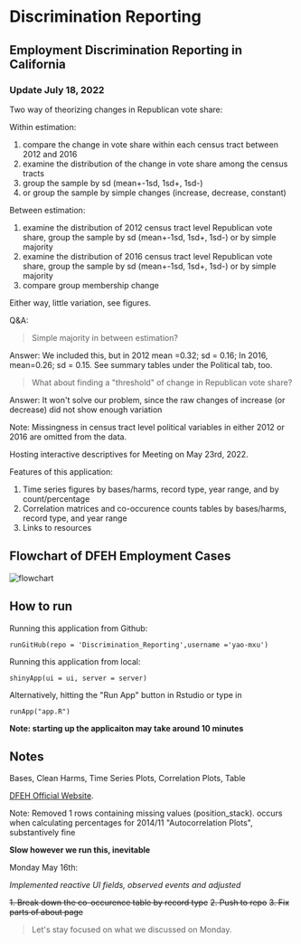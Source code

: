 # Discrimination Reporting
## Employment Discrimination Reporting in California


### Update July 18, 2022

Two way of theorizing changes in Republican vote share:

Within estimation:
1) compare the change in vote share within each census tract between 2012 and 2016
2) examine the distribution of the change in vote share among the census tracts
3) group the sample by sd (mean+-1sd, 1sd+, 1sd-)
4) or group the sample by simple changes (increase, decrease, constant)

Between estimation:
1) examine the distribution of 2012 census tract level Republican vote share, group the sample by sd (mean+-1sd, 1sd+, 1sd-) or by simple majority
2) examine the distribution of 2016 census tract level Republican vote share, group the sample by sd (mean+-1sd, 1sd+, 1sd-) or by simple majority
3) compare group membership change

Either way, little variation, see figures.

Q&A:

> Simple majority in between estimation?

Answer: We included this, but in 2012 mean =0.32; sd = 0.16; In 2016, mean=0.26; sd = 0.15. See summary tables under the Political tab, too.

> What about finding a "threshold" of change in Republican vote share?

Answer: It won't solve our problem, since the raw changes of increase (or decrease) did not show enough variation


Note: Missingness in census tract level political variables in either 2012 or 2016 are omitted from the data.


Hosting interactive descriptives for Meeting on May 23rd, 2022.

Features of this application:

1. Time series figures by bases/harms, record type, year range, and by count/percentage
2. Correlation matrices and co-occurence counts tables by bases/harms, record type, and year range 
3. Links to resources

## Flowchart of DFEH Employment Cases
![flowchart](https://github.com/yx1441/Discrimination_Reporting/blob/fe1aee5cf619c811acd7601256f6f1ed8b22bc51/flowchart.png)


## How to run
Running this application from Github:

```
runGitHub(repo = 'Discrimination_Reporting',username ='yao-mxu')
```      

Running this application from local:
```
shinyApp(ui = ui, server = server)
```  
Alternatively, hitting the "Run App" button in Rstudio or type in 
```
runApp("app.R")
```  

**Note: starting up the applicaiton may take around 10 minutes**

## Notes

Bases,
Clean Harms,
Time Series Plots,
Correlation Plots,
Table

[DFEH Official Website](https://www.dfeh.ca.gov).

Note: Removed 1 rows containing missing values (position_stack). occurs when calculating percentages for 2014/11 "Autocorrelation Plots", substantively fine

**Slow however we run this, inevitable**


Monday May 16th:

*Implemented reactive UI fields, observed events and adjusted*

~~1. Break down the co-occurence table by record type~~
~~2. Push to repo~~
~~3. Fix parts of about page~~

> Let's stay focused on what we discussed on Monday.







